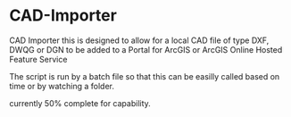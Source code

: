 # CAD-Importer
CAD Importer
this is designed to allow for a local CAD file of type DXF, DWQG or DGN 
to be added to a Portal for ArcGIS or ArcGIS Online Hosted Feature Service

The script is run by a batch file so that this can be easilly called based on time or by watching a folder.

currently 50% complete for capability.
